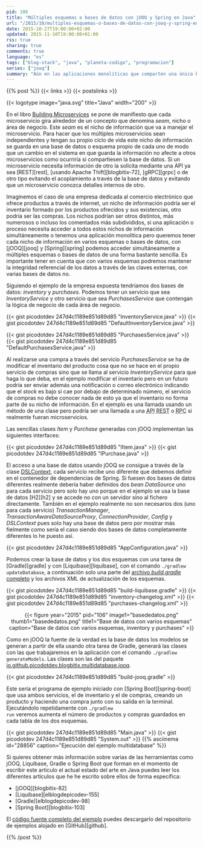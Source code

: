 ```yaml
---
pid: 106
title: "Múltiples esquemas o bases de datos con jOOQ y Spring en Java"
url: "/2015/10/multiples-esquemas-o-bases-de-datos-con-jooq-y-spring-en-java/"
date: 2015-10-27T19:00:00+02:00
updated: 2015-11-10T19:00:00+01:00
rss: true
sharing: true
comments: true
language: "es"
tags: ["blog-stack", "java", "planeta-codigo", "programacion"]
series: ["jooq"]
summary: "Aún en las aplicaciones monolíticas que comparten una única base de datos tratamos de dividirla en varios servicios que manejen cierto nicho de información con la intención de que un cambio en una parte sea transparente para las otras partes. Cada servicio de la aplicación monolítica podría potencialmente convertirse en un microservicio y en este caso para que cada micoservicio tenga un ciclo de vida independiente compartir la base de datos es algo a evitar. Incluso en las aplicaciones monolíticas podemos querer guardar cada nicho de información en su propio esquema para evitar acoplamiento entre las diferentes partes o también como forma de tener varios servidores de bases de datos y escalar la aplicación en cierta forma. En estos casos necesitaremos que la aplicación acceda a varios esquemas o bases de datos simultáneamente, con jOOQ y Spring es bastante sencillo."
---
```


{{% post %}}
{{< links >}}
{{< postslinks >}}

{{< logotype image="java.svg" title="Java" width="200" >}}

En el libro <a href="http://www.amazon.es/gp/product/1491950358/ref=as_li_ss_tl?ie=UTF8&camp=3626&creative=24822&creativeASIN=1491950358&linkCode=as2&tag=blobit-21">Building Microservices</a><img src="https://ir-es.amazon-adsystem.com/e/ir?t=blobit-21&l=as2&o=30&a=1491950358" width="1" height="1" border="0" alt="" style="border:none !important; margin:0px !important;"> se pone de manifiesto que cada microservicio gira alrededor de un concepto que denomina _seam_, nicho o área de negocio. Este _seam_ es el nicho de información que va a manejar el microservicio. Para hacer que los múltiples microservicios sean independientes y tengan su propio ciclo de vida este nicho de información se guarda en una base de datos o esquema propio de cada uno de modo que un cambio en el sistema en que guarda la información no afecte a otros microservicios como ocurriría si compartiesen la base de datos. Si un microservicio necesita información de otro la solicita mediante una API ya sea [REST][rest], [usando Apache Thift][blogbitix-72], [gRPC][grpc] o de otro tipo evitando el acoplamiento a través de la base de datos y evitando que un microservicio conozca detalles internos de otro.

Imaginemos el caso de una empresa dedicada al comercio electrónico que ofrece productos a través de internet, un nicho de información podría ser el inventario formado por los productos ofrecidos y sus existencias, otro podría ser las compras. Los nichos podrían ser otros distintos, más numerosos o incluso los comentados más subdivididos, si una aplicación o proceso necesita acceder a todos estos nichos de información simultáneamente o tenemos una aplicación monolítica pero queremos tener cada nicho de información en varios esquemas o bases de datos, con [jOOQ][jooq] y [Spring][spring] podemos acceder simultáneamente a múltiples esquemas o bases de datos de una forma bastante sencilla. Es importante tener en cuenta que con varios esquemas podremos mantener la integridad referencial de los datos a través de las claves externas, con varias bases de datos no.

Siguiendo el ejemplo de la empresa expuesta tendríamos dos bases de datos: _inventory_ y _purchases_. Podemos tener un servicio que sea _InventoryService_ y otro servicio que sea _PurchasesService_ que contengan la lógica de negocio de cada área de negocio.

{{< gist picodotdev 247d4c1189e851d89d85 "InventoryService.java" >}}
{{< gist picodotdev 247d4c1189e851d89d85 "DefaultInventoryService.java" >}}

{{< gist picodotdev 247d4c1189e851d89d85 "PurchasesService.java" >}}
{{< gist picodotdev 247d4c1189e851d89d85 "DefaultPurchasesService.java" >}}

Al realizarse una compra a través del servicio _PurchasesService_ se ha de modificar el inventario del producto cosa que no se hace en el propio servicio de compras sino que se llama al servicio _InventoryService_ para que haga lo que deba, en el ejemplo modificar el inventario pero en un futuro podría ser enviar además una notificación o correo electrónico indicando que el _stock_ es bajo si cae por debajo de determinado número, el servicio de compras no debe conocer nada de esto ya que el inventario no forma parte de su nicho de información. En el ejemplo es una llamada usando un método de una clase pero podría ser una llamada a una <abbr title="Application Programming Interface">API</abbr> <abbr title="Representational State Transfer">REST</abbr> o <abbr title="Remote Procedure Call">RPC</abbr> si realmente fueran microservicios.

Las sencillas clases _Item_ y _Purchase_ generadas con jOOQ implementan las siguientes interfaces:

{{< gist picodotdev 247d4c1189e851d89d85 "IItem.java" >}}
{{< gist picodotdev 247d4c1189e851d89d85 "IPurchase.java" >}}

El acceso a una base de datos usando jOOQ se consigue a través de la clase [DSLContext](http://www.jooq.org/javadoc/latest/org/jooq/DSLContext.html), cada servicio recibe uno diferente que debemos definir en el contenedor de dependencias de Spring. Si fuesen dos bases de datos diferentes realmente debería haber definidos dos _bean_ _DataSource_ uno para cada servicio pero solo hay uno porque en el ejemplo se usa la base de datos [H2][h2] y se accede no con un servidor sino al fichero directamente. También en el ejemplo realmente no son necesarios dos (uno para cada servicio) _TransactionManager_, _TransactionAwareDataSourceProxy_, _ConnectionProvider_, _Config_ y _DSLContext_ pues solo hay una base de datos pero por mostrar más fielmente como sería el caso siendo dos bases de datos completamente diferentes lo he puesto así.

{{< gist picodotdev 247d4c1189e851d89d85 "AppConfiguration.java" >}}

Podemos crear la base de datos y los dos esquemas con una tarea de [Gradle][gradle] y con [Liquibase][liquibase], con el comando <code>./gradlew updateDatabase</code>, a continuación solo una parte del [archivo _build.gradle_ completo](https://github.com/picodotdev/blog-ejemplos/blob/master/Multidatabase/build.gradle) y los archivos XML de actualización de los esquemas.

{{< gist picodotdev 247d4c1189e851d89d85 "build-liquibase.gradle" >}}
{{< gist picodotdev 247d4c1189e851d89d85 "inventory-changelog.xml" >}}
{{< gist picodotdev 247d4c1189e851d89d85 "purchases-changelog.xml" >}}

<div class="media" style="text-align: center;">
    {{< figure year="2015" pid="106"
        image1="basededatos.png" thumb1="basededatos.png" title1="Base de datos con varios esquemas"
        caption="Base de datos con varios esquemas, inventory y purchases" >}}
</div>

Como en jOOQ la fuente de la verdad es la base de datos los modelos se generan a partir de ella usando otra tarea de Gradle, generará las clases con las que trabajaremos en la aplicación con el comando <code>./gradlew generateModels</code>. Las clases son las del paquete [io.github.picodotdev.blogbitix.multidatabase.jooq](https://github.com/picodotdev/blog-ejemplos/tree/master/Multidatabase/src/main/java/io/github/picodotdev/blogbitix/multidatabase/jooq).

{{< gist picodotdev 247d4c1189e851d89d85 "build-jooq.gradle" >}}

Este sería el programa de ejemplo iniciado con [Spring Boot][spring-boot] que usa ambos servicios, el de inventario y el de compras, creando un producto y haciendo una compra junto con su salida en la terminal. Ejecutándolo repetidamente con <code>./gradlew run</code> veremos aumenta el número de productos y compras guardados en cada tabla de los dos esquemas.

{{< gist picodotdev 247d4c1189e851d89d85 "Main.java" >}}
{{< gist picodotdev 247d4c1189e851d89d85 "System.out" >}}
{{% asciinema id="28856" caption="Ejecución del ejemplo multidatabase" %}}

Si quieres obtener más información sobre varias de las herramientas como jOOQ, Liquibase, Gradle o Spring Boot que forman en el momento de escribir este artículo el actual estado del arte en Java puedes leer los diferentes artículos que he he escrito sobre ellos de forma específica:

* [jOOQ][blogbitix-82]
* [Liquibase][elblogdepicodev-155]
* [Gradle][elblogdepicodev-98]
* [Spring Boot][blogbitix-103]

El [código fuente completo del ejemplo](https://github.com/picodotdev/blog-ejemplos/tree/master/Multidatabase) puedes descargarlo del repositorio de ejemplos alojado en [GitHub][github].

{{% /post %}}
